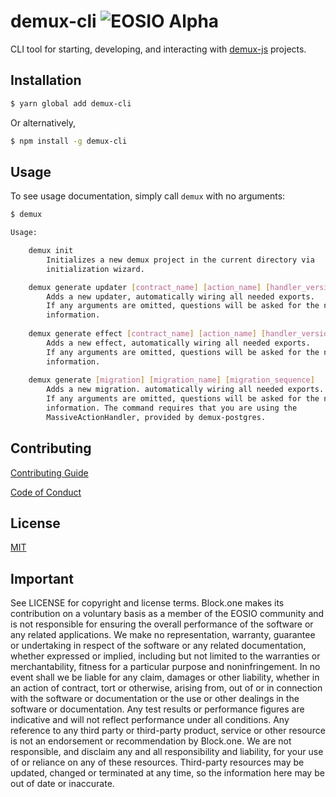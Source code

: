 # demux-cli ![EOSIO Alpha](https://img.shields.io/badge/EOSIO-Alpha-blue.svg)

CLI tool for starting, developing, and interacting with [demux-js](https://github.com/EOSIO/demux-js) projects.

## Installation

```bash
$ yarn global add demux-cli
```   
Or alternatively,
```bash
$ npm install -g demux-cli
```

## Usage

To see usage documentation, simply call `demux` with no arguments:
```bash
$ demux

Usage:

    demux init
        Initializes a new demux project in the current directory via
        initialization wizard. 

    demux generate updater [contract_name] [action_name] [handler_version]
        Adds a new updater, automatically wiring all needed exports.
        If any arguments are omitted, questions will be asked for the needed
        information.
        
    demux generate effect [contract_name] [action_name] [handler_version]
        Adds a new effect, automatically wiring all needed exports.
        If any arguments are omitted, questions will be asked for the needed
        information.
        
    demux generate [migration] [migration_name] [migration_sequence]
        Adds a new migration. automatically wiring all needed exports.
        If any arguments are omitted, questions will be asked for the needed
        information. The command requires that you are using the
        MassiveActionHandler, provided by demux-postgres.
```

## Contributing

[Contributing Guide](./CONTRIBUTING.md)

[Code of Conduct](./CONTRIBUTING.md#conduct)

## License

[MIT](./LICENSE)

## Important

See LICENSE for copyright and license terms.  Block.one makes its contribution on a voluntary basis as a member of the EOSIO community and is not responsible for ensuring the overall performance of the software or any related applications.  We make no representation, warranty, guarantee or undertaking in respect of the software or any related documentation, whether expressed or implied, including but not limited to the warranties or merchantability, fitness for a particular purpose and noninfringement. In no event shall we be liable for any claim, damages or other liability, whether in an action of contract, tort or otherwise, arising from, out of or in connection with the software or documentation or the use or other dealings in the software or documentation.  Any test results or performance figures are indicative and will not reflect performance under all conditions.  Any reference to any third party or third-party product, service or other resource is not an endorsement or recommendation by Block.one.  We are not responsible, and disclaim any and all responsibility and liability, for your use of or reliance on any of these resources. Third-party resources may be updated, changed or terminated at any time, so the information here may be out of date or inaccurate.
